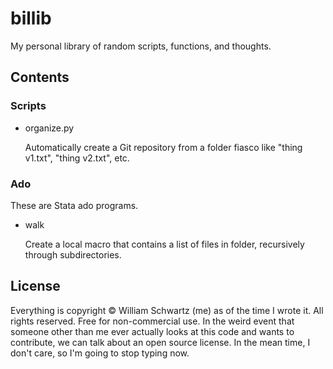 billib
======

My personal library of random scripts, functions, and thoughts.

Contents
--------

### Scripts

* organize.py

	Automatically create a Git repository from a folder fiasco like
	"thing v1.txt", "thing v2.txt", etc.

### Ado

These are Stata ado programs.

* walk

	Create a local macro that contains a list of files in folder, recursively
	through subdirectories.

License
-------

Everything is copyright © William Schwartz (me) as of the time I wrote it. All
rights reserved. Free for non-commercial use. In the weird event that someone
other than me ever actually looks at this code and wants to contribute, we can
talk about an open source license. In the mean time, I don't care, so I'm going
to stop typing now.
